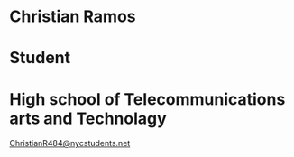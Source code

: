 # Christian Ramos
# Student
# High school of Telecommunications arts and Technolagy 


ChristianR484@nycstudents.net

